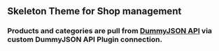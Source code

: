 ## Skeleton Theme for Shop management

### Products and categories are pull from [DummyJSON API](https://dummyjson.com/) via custom DummyJSON API Plugin connection.
